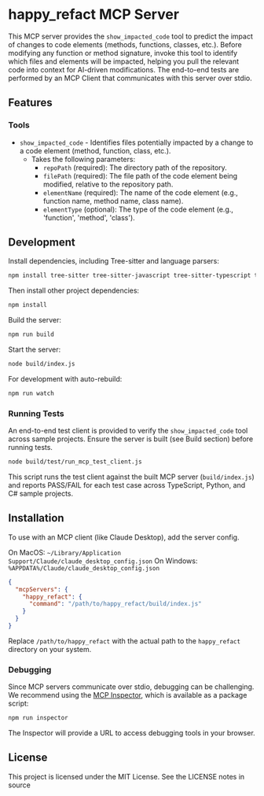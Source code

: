 # happy_refact MCP Server

This MCP server provides the `show_impacted_code` tool to predict the impact of changes to code elements (methods, functions, classes, etc.). Before modifying any function or method signature, invoke this tool to identify which files and elements will be impacted, helping you pull the relevant code into context for AI-driven modifications. The end-to-end tests are performed by an MCP Client that communicates with this server over stdio.

## Features

### Tools

- `show_impacted_code` - Identifies files potentially impacted by a change to a code element (method, function, class, etc.).
  - Takes the following parameters:
    - `repoPath` (required): The directory path of the repository.
    - `filePath` (required): The file path of the code element being modified, relative to the repository path.
    - `elementName` (required): The name of the code element (e.g., function name, method name, class name).
    - `elementType` (optional): The type of the code element (e.g., 'function', 'method', 'class').

## Development

Install dependencies, including Tree-sitter and language parsers:
```bash
npm install tree-sitter tree-sitter-javascript tree-sitter-typescript tree-sitter-python --save-dev --legacy-peer-deps
```
Then install other project dependencies:
```bash
npm install
```

Build the server:
```bash
npm run build
```

Start the server:
```bash
node build/index.js
```

For development with auto-rebuild:
```bash
npm run watch
```

### Running Tests

An end-to-end test client is provided to verify the `show_impacted_code` tool across sample projects. Ensure the server is built (see Build section) before running tests.

```bash
node build/test/run_mcp_test_client.js
```

This script runs the test client against the built MCP server (`build/index.js`) and reports PASS/FAIL for each test case across TypeScript, Python, and C# sample projects.

## Installation

To use with an MCP client (like Claude Desktop), add the server config.

On MacOS: `~/Library/Application Support/Claude/claude_desktop_config.json`
On Windows: `%APPDATA%/Claude/claude_desktop_config.json`

```json
{
  "mcpServers": {
    "happy_refact": {
      "command": "/path/to/happy_refact/build/index.js"
    }
  }
}
```
Replace `/path/to/happy_refact` with the actual path to the `happy_refact` directory on your system.

### Debugging

Since MCP servers communicate over stdio, debugging can be challenging. We recommend using the [MCP Inspector](https://github.com/modelcontextprotocol/inspector), which is available as a package script:

```bash
npm run inspector
```

The Inspector will provide a URL to access debugging tools in your browser.

## License

This project is licensed under the MIT License. See the LICENSE notes in source
